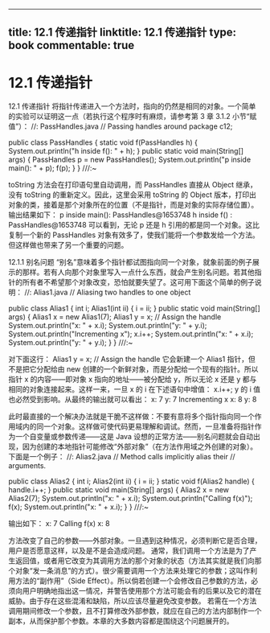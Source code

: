 
---
title: 12.1 传递指针
linktitle: 12.1 传递指针
type: book
commentable: true
---

# 12.1 传递指针

12.1 传递指针
将指针传递进入一个方法时，指向的仍然是相同的对象。一个简单的实验可以证明这一点（若执行这个程序时有麻烦，请参考第 3 章 3.1.2 小节“赋值”）：
//: PassHandles.java
// Passing handles around
package c12;

public class PassHandles {
static void f(PassHandles h) {
System.out.println("h inside f(): " + h);
}
public static void main(String[] args) {
PassHandles p = new PassHandles();
System.out.println("p inside main(): " + p);
f(p);
}
} ///:~

toString 方法会在打印语句里自动调用，而 PassHandles 直接从 Object 继承，没有 toString 的重新定义。因此，这里会采用 toString 的 Object 版本，打印出对象的类，接着是那个对象所在的位置（不是指针，而是对象的实际存储位置）。输出结果如下：
p inside main(): PassHandles@1653748
h inside f() : PassHandles@1653748
可以看到，无论 p 还是 h 引用的都是同一个对象。这比复制一个新的 PassHandles 对象有效多了，使我们能将一个参数发给一个方法。但这样做也带来了另一个重要的问题。

12.1.1 别名问题
“别名”意味着多个指针都试图指向同一个对象，就象前面的例子展示的那样。若有人向那个对象里写入一点什么东西，就会产生别名问题。若其他指针的所有者不希望那个对象改变，恐怕就要失望了。这可用下面这个简单的例子说明：
//: Alias1.java
// Aliasing two handles to one object

public class Alias1 {
int i;
Alias1(int ii) { i = ii; }
public static void main(String[] args) {
Alias1 x = new Alias1(7);
Alias1 y = x; // Assign the handle
System.out.println("x: " + x.i);
System.out.println("y: " + y.i);
System.out.println("Incrementing x");
x.i++;
System.out.println("x: " + x.i);
System.out.println("y: " + y.i);
}
} ///:~

对下面这行：
Alias1 y = x; // Assign the handle
它会新建一个 Alias1 指针，但不是把它分配给由 new 创建的一个新鲜对象，而是分配给一个现有的指针。所以指针 x 的内容——即对象 x 指向的地址——被分配给 y，所以无论 x 还是 y 都与相同的对象连接起来。这样一来，一旦 x 的 i 在下述语句中增值：
x.i++;
y 的 i 值也必然受到影响。从最终的输出就可以看出：
x: 7
y: 7
Incrementing x
x: 8
y: 8

此时最直接的一个解决办法就是干脆不这样做：不要有意将多个指针指向同一个作用域内的同一个对象。这样做可使代码更易理解和调试。然而，一旦准备将指针作为一个自变量或参数传递——这是 Java 设想的正常方法——别名问题就会自动出现，因为创建的本地指针可能修改“外部对象”（在方法作用域之外创建的对象）。下面是一个例子：
//: Alias2.java
// Method calls implicitly alias their
// arguments.

public class Alias2 {
int i;
Alias2(int ii) { i = ii; }
static void f(Alias2 handle) {
handle.i++;
}
public static void main(String[] args) {
Alias2 x = new Alias2(7);
System.out.println("x: " + x.i);
System.out.println("Calling f(x)");
f(x);
System.out.println("x: " + x.i);
}
} ///:~

输出如下：
x: 7
Calling f(x)
x: 8

方法改变了自己的参数——外部对象。一旦遇到这种情况，必须判断它是否合理，用户是否愿意这样，以及是不是会造成问题。
通常，我们调用一个方法是为了产生返回值，或者用它改变为其调用方法的那个对象的状态（方法其实就是我们向那个对象“发一条消息”的方式）。很少需要调用一个方法来处理它的参数；这叫作利用方法的“副作用”（Side Effect）。所以倘若创建一个会修改自己参数的方法，必须向用户明确地指出这一情况，并警告使用那个方法可能会有的后果以及它的潜在威胁。由于存在这些混淆和缺陷，所以应该尽量避免改变参数。
若需在一个方法调用期间修改一个参数，且不打算修改外部参数，就应在自己的方法内部制作一个副本，从而保护那个参数。本章的大多数内容都是围绕这个问题展开的。

    